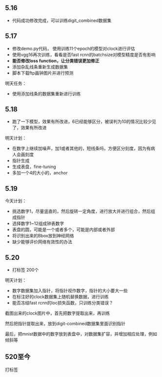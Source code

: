 ## 5.16

- 代码成功修改完成，可以训练digit_combined数据集

## 5.17

- 修改demo.py代码， 使用训练11个epoch的模型对clock进行评估
- 使用vgg16再次训练，看看是否fast rcnn的batchsize对模型精度是否有影响
- **能否修改loss function，让分类错误更加修正**
- 添加杂乱线条重新生成数据集
- 脚本下载ftp画钟图片并进行预测

明天任务：

- 使用添加线条的数据集重新进行训练



## 5.18

- 跑了一下模型，效果有所改进，6已经能够区分，被误判为10的情况比较少见了，效果有所改进

明天计划：

- 在数字上继续加噪声，加1或者其他的，短线条吗，方便区分刻度，因为有病人会画刻度
- 指针生成
- 生成表盘，fine-tuning
- 多加一个4的大小的，anchor

## 5.19

今天计划：

- 挑选数字1，尽量竖直的，然后旋转一定角度，进行放大并进行组合，然后组成指针
- 选择数字1~12组成钟表数字
- 表盘的圆，可能是一个或者多个，可能是内部或者外部
- 将识别出来的Bbox放到神经网络
- 缺少能够评价网络有效性的办法

## 5.20

- 打标签 200个

明天计划：

- 数字数据集加入指针，将指针视作数字，指针的大小要大一些
- 在标注好的clock数据集上随机替换数据，进行训练
- 能否冻结fast rcnn的loc损失函数，只训练分类错误？

截图出来的clock图片中，首先把数字提取出来，再训练

然后把指针提取出来，放到digit-combined数据集里面识别指针

最后，把mnist数据中的数字放到表盘中，对数据集扩容，并增加相应处理，例如倾斜等

## 520至今

打标签

